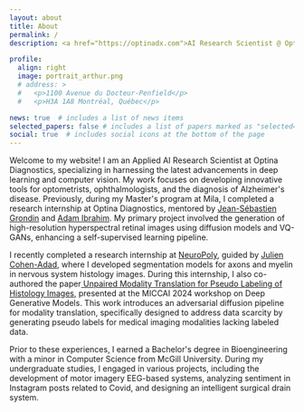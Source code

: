 ```yaml
---
layout: about
title: About
permalink: /
description: <a href="https://optinadx.com">AI Research Scientist @ Optina Diagnostics</a> 

profile:
  align: right
  image: portrait_arthur.png
  # address: >
  #   <p>1100 Avenue du Docteur-Penfield</p>
  #   <p>H3A 1A8 Montréal, Québec</p>

news: true  # includes a list of news items
selected_papers: false # includes a list of papers marked as "selected={true}"
social: true  # includes social icons at the bottom of the page
---
```


Welcome to my website! I am an Applied AI Research Scientist at Optina Diagnostics, specializing in harnessing the latest advancements in deep learning and computer vision. My work focuses on developing innovative tools for optometrists, ophthalmologists, and the diagnosis of Alzheimer's disease. Previously, during my Master's program at Mila, I completed a research internship at Optina Diagnostics, mentored by [Jean-Sébastien Grondin](https://www.linkedin.com/in/jsgrondin) and [Adam Ibrahim](https://www.adamibrahim.fr/). My primary project involved the generation of high-resolution hyperspectral retinal images using diffusion models and VQ-GANs, enhancing a self-supervised learning pipeline.

I recently completed a research internship at [NeuroPoly](https://neuro.polymtl.ca/), guided by [Julien Cohen-Adad](https://scholar.google.ca/citations?user=6cAZ028AAAAJ&hl=en/), where I developed segmentation models for axons and myelin in nervous system histology images. During this internship, I also co-authored the paper[ Unpaired Modality Translation for Pseudo Labeling of Histology Images](https://link.springer.com/chapter/10.1007/978-3-031-72744-3_6), presented at the MICCAI 2024 workshop on Deep Generative Models. This work introduces an adversarial diffusion pipeline for modality translation, specifically designed to address data scarcity by generating pseudo labels for medical imaging modalities lacking labeled data.

Prior to these experiences, I earned a Bachelor's degree in Bioengineering with a minor in Computer Science from McGill University. During my undergraduate studies, I engaged in various projects, including the development of motor imagery EEG-based systems, analyzing sentiment in Instagram posts related to Covid, and designing an intelligent surgical drain system.